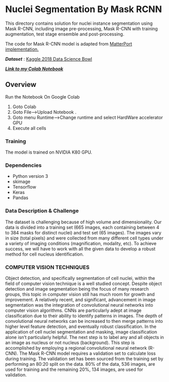# Nuclei Segmentation By Mask RCNN 

This directory contains solution for nuclei instance segmentation using Mask R-CNN, including image pre-processing, Mask R-CNN with training augmentation, test stage ensemble and post-processing.

The code for Mask R-CNN model is adapted from [MatterPort implementation.](https://github.com/matterport/Mask_RCNN)

***Dataset*** : [Kaggle 2018 Data Science Bowl](https://www.kaggle.com/c/data-science-bowl-2018) 

***[Link to my Colab Notebook](https://colab.research.google.com/drive/1rrH_ExLT5DbFC5CIneNN5k0ivECDKn34)***

## Overview

Run the Notebook On Google Colab

1. Goto Colab 
2. Goto File-->Upload Notebook . 
3. Goto menu Runtime-->Change runtime and select HardWare accelerator GPU 
4. Execute all cells

### Training 
The model is trained on NVIDIA K80 GPU.

### Dependencies 
* Python version 3
* skimage 
* Tensorflow 
* Keras 
* Pandas 

### Data Description & Challenge

The dataset is challenging because of high volume and dimensionality. Our data is divided into a training set (665 images, each containing between 4 to 384 masks for distinct nuclei) and test set (65 images). The images vary in size (total pixels) and were collected from many different cell types under a variety of imaging conditions (magnification, modality, etc). To achieve success, we will have to work with all the given data to develop a robust method for cell nucleus identification.


### COMPUTER VISION TECHNIQUES
Object detection, and specifically segmentation of cell nuclei, within the field of computer vision technique is a well studied concept. Despite object detection and image segmentation being the focus of many research groups, this topic in computer vision still has much room for growth and improvement. A relatively recent, and significant, advancement in image segmentation was the integration of convolutional neural networks into computer vision algorithms. CNNs are particularly adept at image classification due to their ability to identify patterns in images. The depth of convolutional neural networks can be increased to then merge patterns into higher level feature detection, and eventually robust classification. In the application of cell nuclei segmentation and masking, image classification alone isn’t particularly helpful. The next step is to label any and all objects in an image as nucleus or not nucleus (background). This step is accomplished by employing a regional convolutional neural network (R-CNN). The Mask R-CNN model requires a validation set to calculate loss during training. The validation set has been sourced from the training set by performing an 80:20 split on the data. 80% of the data, 536 images, are used for training and the remaining 20%, 134 images, are used for validation.
